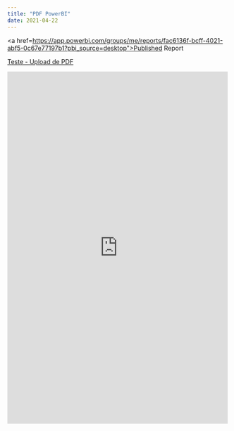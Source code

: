```yaml
---
title: "PDF PowerBI"
date: 2021-04-22
---
```

<a href=https://app.powerbi.com/groups/me/reports/fac6136f-bcff-4021-abf5-0c67e77197b1?pbi_source=desktop">Published Report</a>


<a href="https://marcelokim.github.io/pdf/CoronaMunicipio.pdf">Teste - Upload de PDF</a>


<embed src="https://marcelokim.github.io/pdf/CoronaMunicipio.pdf" width="500" height="800"/>


